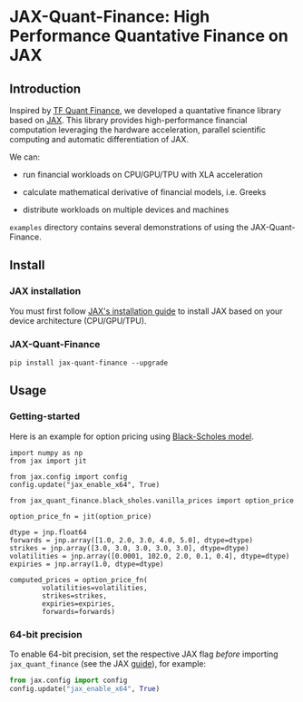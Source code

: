 # JAX-Quant-Finance: High Performance Quantative Finance on JAX

## Introduction

Inspired by [TF Quant Finance](https://github.com/google/tf-quant-finance), we developed a quantative finance library based on [JAX](https://github.com/google/jax). This library provides high-performance financial computation leveraging the hardware
acceleration, parallel scientific computing and automatic differentiation of JAX. 

We can:

* run financial workloads on CPU/GPU/TPU with XLA acceleration

* calculate mathematical derivative of financial models, i.e. Greeks

* distribute workloads on multiple devices and machines

`examples` directory contains several demonstrations of using the JAX-Quant-Finance.

## Install

### JAX installation

You must first follow [JAX's installation guide](https://github.com/google/jax/#installation) to install JAX based on your device architecture (CPU/GPU/TPU).

### JAX-Quant-Finance

```
pip install jax-quant-finance --upgrade
```

## Usage

### Getting-started

Here is an example for option pricing using [Black-Scholes model](https://en.wikipedia.org/wiki/Black-Scholes_model).

```
import numpy as np
from jax import jit

from jax.config import config
config.update("jax_enable_x64", True)

from jax_quant_finance.black_sholes.vanilla_prices import option_price

option_price_fn = jit(option_price)

dtype = jnp.float64
forwards = jnp.array([1.0, 2.0, 3.0, 4.0, 5.0], dtype=dtype)
strikes = jnp.array([3.0, 3.0, 3.0, 3.0, 3.0], dtype=dtype)
volatilities = jnp.array([0.0001, 102.0, 2.0, 0.1, 0.4], dtype=dtype)
expiries = jnp.array(1.0, dtype=dtype)

computed_prices = option_price_fn(
        volatilities=volatilities,
        strikes=strikes,
        expiries=expiries,
        forwards=forwards)
```

### 64-bit precision

To enable 64-bit precision, set the respective JAX flag _before_ importing `jax_quant_finance` (see the JAX [guide](https://jax.readthedocs.io/en/latest/notebooks/Common_Gotchas_in_JAX.html#double-64bit-precision)), for example:

```python
from jax.config import config
config.update("jax_enable_x64", True)
```

